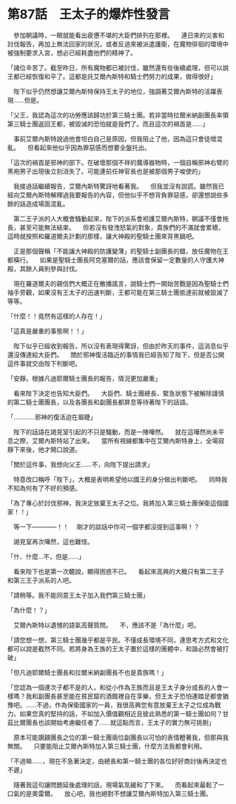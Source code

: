 # 第87話　王太子的爆炸性發言

　參加朝議時，一眼就能看出疲憊不堪的大臣們排列在那裡。
　連日來的災害和討伐報告，再加上無法回家的狀況，或者反過來被派遣護衛，在魔物徘徊的環境中被強制要求入宮，想必已經耗盡他們的精神了。

「諸位辛苦了。截至昨日，所有魔物都已被討伐，雖然還有些後續處理，但可以說王都已經恢復和平了。這都是託艾爾內斯特和騎士們努力的成果，做得很好」

　陛下似乎仍然想讓艾爾內斯特保持王太子的地位，強調著艾爾內斯特的活躍表現……但是。

「父王，我認為這次的功勞應該歸功於第三騎士團。若非當時拉爾米納副團長率領第三騎士團返回王都，被毀滅的恐怕就是我們了。而且這次的禍首是……」

　事前艾爾內斯特說過他會坦白自己是原因，但我阻止了他，因為這只會徒增混亂。
　但看起來他似乎因為罪惡感而想要全盤托出。

「這次的禍首是邪神的部下。在破壞那個不祥的魔導器物時，一個自稱邪神右臂的黑袍男子出現後立刻消失了。可能連前任神官長也是被那個男子唆使的」

　我接過話繼續報告，艾爾內斯特驚訝地看著我。
　但我並沒有說謊。雖然我已經向艾爾內斯特解釋過我要報告的內容，但他似乎不想背負罪惡感，卻還想說些多餘的話造成場面混亂。

　第二王子派的人大概會騷動起來，陛下的派系會袒護艾爾內斯特，朝議不僅會拖長，甚至可能無法結束。
　但若沒有發洩怒氣的對象，貴族們的不滿就會累積，這時就按照和羅道爾夫計劃的那樣，讓大神殿的聖騎士團來背黑鍋吧。

　正是那個聲稱「不能讓大神殿的防護變薄」的聖騎士副團長的錯，放任魔物在王都橫行。
　如果是聖騎士團長阿克塞爾的話，應該會保留一定數量的人守護大神殿，其餘人員則參與討伐。

　現在羅道爾夫的親信們大概正在散播謠言，說騎士們一開始苦戰是因為聖騎士們袖手旁觀，如果沒有王太子的迅速判斷，王都可能在第三騎士團抵達前就被毀滅了等等。

「什麼！！竟然有這樣的人存在！」

「這真是嚴重的事態啊！！」

　陛下似乎已經收到報告，所以沒有表現得驚訝，但由於昨天的事件，這消息似乎還沒傳達給大臣們。
　關於邪神復活臨近的事情我已經告知了陛下，但是否公開這件事就交由陛下判斷吧。

「安靜。根據凡迪耶爾騎士團長的報告，情況更加嚴重」

　看來陛下決定也告知大臣們。
　大臣們、騎士團總長、緊急狀態下被解除謹慎的第二騎士團團長，以及各團長和副團長都屏息等待著陛下的話語。

「…………邪神的復活迫在眉睫」

　陛下的話語在謁見室引起的不只是騷動，而是一陣嘩然。
　就在這嘩然尚未平息之際，艾爾內斯特站了出來。
　當所有視線都集中在艾爾內斯特身上，全場寂靜下來後，他才開口說道。

「關於這件事，我想向父王……不，向陛下提出請求」

　特意改口稱呼「陛下」，大概是表明希望他以國王的身分做出判斷吧。
　同時我不知為何有了不好的預感。

「為了專心於討伐邪神，我決定放棄王太子之位。我將加入第三騎士團保衛這個國家！！」

　等一下————！！
　剛才的談話中你可一個字都沒提到這事啊！？

　謁見室再次嘩然，這也難怪。

「什、什麼…不，但是……」

　看來陛下也是第一次聽說，顯得困惑不已。
　看起來高興的大概只有第二王子和第三王子派系的人吧。

「請稍等。我不能同意王太子加入我們第三騎士團」

「為什麼！？」

　艾爾內斯特以遺憾的語氣高聲質問。
　不，應該不是「為什麼」吧。

「請您想一想，第三騎士團幾乎都是平民。不僅成長環境不同，連思考方式和文化都可以說是截然不同。若將身為王族的王太子置於這樣的團體中，和諧必然會被打破」

「但凡迪耶爾騎士團長和拉爾米納副團長不也是貴族嗎！」

「您認為一個連次子都不是的人，和從小作為王族而且是王太子身分成長的人會一樣嗎？我和副團長甚至能在貧民窟的酒館裡自在享樂，但王太子恐怕連踏足都會猶豫吧。……不過，作為保衛國家的一員，我很高興您有意放棄王太子之位成為戰力。如果您真的堅持的話，不如加入價值觀相近且彼此熟悉的第一騎士團如何？甘茲比爾團長也該開始考慮繼任者了……就這點而言，王太子的實力無可挑剔」

　原本可能覬覦團長之位的第一騎士團兩位副團長以可怕的表情瞪著我，但那與我無關。
　只要能阻止艾爾內斯特加入第三騎士團，什麼方法我都會利用。

「不過嘛……，現在不急著決定，由總長和第一騎士團的各位好好商討後再決定也不遲」

　隨著我這句讓問題延後處理的話，現場氣氛緩和了下來。
　而看起來最鬆了一口氣的是奧雷爾。
　放心吧，我也絕對不想讓艾爾內斯特加入第三騎士團。